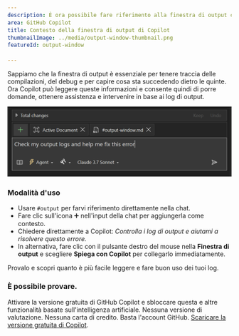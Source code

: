 ```yaml
---
description: È ora possibile fare riferimento alla finestra di output come contesto nella chat di Copilot.
area: GitHub Copilot
title: Contesto della finestra di output di Copilot
thumbnailImage: ../media/output-window-thumbnail.png
featureId: output-window

---
```



Sappiamo che la finestra di output è essenziale per tenere traccia delle compilazioni, del debug e per capire cosa sta succedendo dietro le quinte. Ora Copilot può leggere queste informazioni e consente quindi di porre domande, ottenere assistenza e intervenire in base ai log di output.

![Finestra di output](../media/output-window.png)

### Modalità d'uso
- Usare `#output` per farvi riferimento direttamente nella chat.
- Fare clic sull'icona ➕ nell'input della chat per aggiungerla come contesto.
- Chiedere direttamente a Copilot: *Controlla i log di output e aiutami a risolvere questo errore.*
- In alternativa, fare clic con il pulsante destro del mouse nella **Finestra di output** e scegliere **Spiega con Copilot** per collegarlo immediatamente.

Provalo e scopri quanto è più facile leggere e fare buon uso dei tuoi log.

### È possibile provare.
Attivare la versione gratuita di GitHub Copilot e sbloccare questa e altre funzionalità basate sull'intelligenza artificiale.
Nessuna versione di valutazione. Nessuna carta di credito. Basta l'account GitHub. [Scaricare la versione gratuita di Copilot](https://github.com/settings/copilot).
